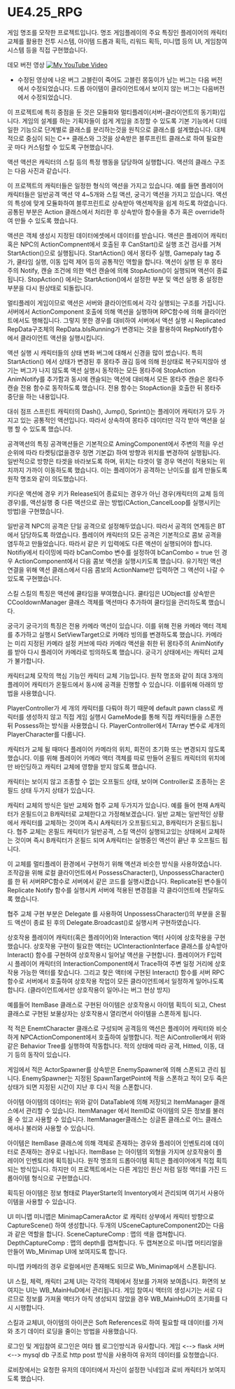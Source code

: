 # UE4.25_RPG

게임 명조를 모작한 프로젝트입니다.
명조 게임플레이의 주요 특징인 플레이어의 캐릭터 교체를 활용한 전투 시스템, 아이템 드롭과 획득, 리워드 획득, 미니맵 등의 UI, 게임참여 시스템 등을 직접 구현했습니다. 

데모 버전 영상
[![My YouTube Video](https://img.youtube.com/vi/영상ID/0.jpg)](https://youtu.be/EG2duBoVsuM)
* 수정된 영상에 나온 버그
고블린이 죽어도 고블린 몽둥이가 남는 버그는 다음 버전에서 수정되었습니다.
드롭 아이템이 클라이언트에서 보이지 않는 버그는 다음버전에서 수정되었습니다.

이 프로젝트에 특히 중점을 둔 것은 모듈화와 멀티플레이(서버-클라이언트의 동기화)입니다. 
게임의 설계를 하는 기획자들이 쉽게 게임을 조정할 수 있도록 기본 기능에서 디테일한 기능으로 단계별로 클래스를 분리하는것을 원칙으로 클래스를 설계했습니다.
대체적으로 중심이 되는 C++ 클래스와 그것을 상속받은 블루프린트 클래스로 하여 필요한 곳 마다 커스텀할 수 있도록 구현했습니다.


액션
 액션은 캐릭터의 스킬 등의 특정 행동을 담당하여 실행합니다.
 액션의 클래스 구조는 다음 사진과 같습니다.
 
 이 프로젝트의 캐릭터들은 일정한 형식의 액션을 가지고 있습니다. 예를 들면 플레이어 캐릭터들은 일반공격 액션 약 4~5개와 스킬 액션, 궁극기 액션을 가지고 있습니다.
 액션의 특성에 맞게 모듈화하여 블루프린트로 상속받아 액션제작을 쉽게 하도록 하였습니다. 공통된 부분은 Action 클래스에서 처리한 후 상속받아 함수들을 추가 혹은 override하여 만들 수 있도록 했습니다.
 
 액션은 객체 생성시 지정된 데이터에셋에서 데이터를 받습니다.
 액션은 플레이어 캐릭터 혹은 NPC의 ActionCompnent에서 호출된 후 CanStart()로 실행 조건 검사를 거쳐 StartAction()으로 실행됩니다.
 StartAction() 에서 몽타주 실행, Gamepaly tag 추가, 쿨타임 실행, 이동 입력 제어 등의 공통적인 역할을 합니다. 
 액션이 실행 된 후 몽타주의 Notify, 캔슬 조건에 의한 액션 캔슬에 의해 StopAction()이 실행되며 액션이 종료됩니다.
 StopAction() 에서는 StartAction()에서 설정한 부분 및 액션 실행 중 설정한 부분을 다시 원상태로 되돌립니다.
 
 멀티플레이 게임이므로 액션은 서버와 클라이언트에서 각각 실행되는 구조를 가집니다.
 서버에서 ActionComponent 호출에 의해 액션을 실행하며 RPC함수에 의해  클라이언트에서도 행해집니다. 그렇지 못한 경우를 대비하여  서버에서 액션 실행 시 Replicated RepData구조체의 RepData.bIsRunning가 변경되는 것을 활용하여 RepNotify함수에서 클라이언트 액션을 실행시킵니다.

 액션 실행 시 캐릭터들의 상태 변화 버그에 대해서 신경을 많이 썼습니다. 
 특히 StartAction() 에서 상태가 변경된 후 몽타주 끊김 등에 의해 원상태로 복구되지않아 생기는 버그가 나지 않도록 액션 실행시 동작하는 모든 몽타주에 StopAction AnimNotify를 추가함과 동시에 
 캔슬되는 액션에 대비해서 모든 몽타주 캔슬은 몽타주 캔슬 전용 함수로 동작하도록 했습니다.
 전용 함수는 StopAction을 호출한 뒤 몽타주 중단을 하는 내용입니다. 

 대쉬 점프 스프린트
  캐릭터의 Dash(), Jump(), Sprint()는 플레이어 캐릭터가 모두 가지고 있는 공통적인 액션입니다. 따라서 상속하여 몽타주 데이터만 각각 받아 액션을 실행 할 수 있도록 했습니다.

 공격액션의 특징
  공격액션들은 기본적으로 AmingComponent에서 주변의 적을 우선순위에 따라 타켓팅(없을경우 정면 기본값) 하여 방향과 위치를 변경하여 실행됩니다.
  일반적으로 방향은 타겟을 바라보도록 하며, 위치는 타겟이 멀 경우 액션이 적용되는 위치까지 가까이 이동하도록 했습니다. 
  이는 플레이어가 공격하는 난이도를 쉽게 만들도록 원작 명조와 같이 의도했습니다.

  키다운 액션에 경우 키가 Release되어 종료되는 경우가 아닌 경우(캐릭터의 교체 등의 경우)를, 액션실행 중 다른 액션으로 끊는 방법(CAction_CancelLoop를 실행시키는 방법)을 구현했습니다.
  
 일반공격
  NPC의 공격은 단일 공격으로 설정해두었습니다. 따라서 공격의 연계등은 BT에서 담당하도록 하였습니다.
  플레이어 캐릭터의 모든 공격은 기본적으로 콤보 공격을 염두하고 만들었습니다. 따라서 같은 키 입력에도 다른 액션이 실행되어야 합니다.
  Notifiy에서 타이밍에 따라 bCanCombo 변수를 설정하여 bCanCombo = true 인 경우 ActionComponent에서 다음 콤보 액션을 실행시키도록 했습니다.
  유기적인 액션 연결을 위해 액션 클래스에서 다음 콤보의 ActionName만 입력하면 그 액션이 나갈 수 있도록 구현했습니다.
  
 스킬
  스킬의 특징은 액션에 쿨타임을 부여했습니다. 쿨타임은 UObject를 상속받은 CCooldownManager 클래스 객체를 액션마다 추가하여 쿨타임을 관리하도록 했습니다.

 궁극기
  궁극기의 특징은 전용 카메라 액션이 있습니다. 이를 위해 전용 카메라 액터 객체를 추가하고 실행시 SetViewTarget으로 카메라 빙의를 변경하도록 했습니다.
  카메라는 미리 지정된 카메라 설정 커브에 따라 카메라 액션을 취한 뒤 몽타주의 AnimNotify를 받아 다시 플레이어 카메라로 빙의하도록 했습니다.
  궁극기 상태에서는 캐릭터 교체가 불가합니다.


캐릭터교체
 모작의 핵심 기능인 캐릭터 교체 기능입니다.
 원작 명조와 같이 최대 3개의 플레이어 캐릭터가 온필드에서 동시에 공격을 진행할 수 있습니다. 이를위해 아래의 방법을 사용했습니다.
 
 PlayerController가 세 개의 캐릭터를 다뤄야 하기 때문에 default pawn class로 캐릭터를 생성하지 않고 직접 게임 실행시 GameMode를 통해 직접 캐릭터들을 스폰한 뒤 Possess하는 방식을 사용했습니 
 다. PlayerController에서 TArray 변수로 세개의 PlayerCharacter를 다룹니다.

 캐릭터가 교체 될 때마다 플레이어 카메라의 위치, 회전이 초기화 또는 변경되지 않도록 했습니다.
 이를 위해 플레이어 카메라 액터 객체를 따로 만들어 온필드 캐릭터의 위치에만 바인딩하고 캐릭터 교체에 영향을 받지 않도록 했습니다.
 
 캐릭터는 보이지 않고 조종할 수 없는 오프필드 상태, 보이며 Controller로 조종하는 온필드 상태 두가지 상태가 있습니다.

 캐릭터 교체의 방식은 일반 교체와 협주 교체 두가지가 있습니다.
 예를 들어 현재 A캐릭터가 온필드이고 B캐릭터로 교체한다고 가정해보겠습니다.
 일반 교체는 일반적인 상황에서 캐릭터를 교체하는 것이며 즉시 A캐릭터가 오프필드되고, B캐릭터가 온필드됩니다.
 협주 교체는 온필드 캐릭터가 일반공격, 스킬 액션이 실행되고있는 상태에서 교체하는 것이며 즉시 B캐릭터가 온필드 되며 A캐릭터는 실행중인 액션이 끝난 후 오프필드 됩니다.

 이 교체를 멀티플레이 환경에서 구현하기 위해 액션과 비슷한 방식을 사용하였습니다.
 조작감을 위해 로컬 클라이언트에서 PossessCharacter(), UnpossessCharacter()를 한 뒤 서버RPC함수로 서버에서 같은 코드를 실행시켰습니다. Replicate된 변수들이 Replicate Notify 함수를 실행시켜  서버에 적용된 변경점을 각 클라이언트에 전달하도록 했습니다.

 협주 교체 구현 부분은 Delegate 를 사용하여 UnpossessCharacter()의 부분을 온필드 액션이 종료 된 후의 Delegate.Broadcast()로 실행시켜 구현하였습니다.


상호작용
 플레이어 캐릭터(혹은 플레이어)와 Interaction 액터 사이에 상호작용을 구현했습니다.
 상호작용 구현이 필요한 액터는 UCInteractionInterface 클래스를 상속받아 Interact() 함수를 구현하여 상호작용시 일어날 액션을 구현합니다.
 플레이어가 F입력 시 플레이어 캐릭터의 InteractionComponent에서 Trace하여 주변 일정 거리에 상호작용 가능한 액터를 찾습니다.
 그리고 찾은 액터에 구현된 Interact() 함수를 서버 RPC 함수로 서버에서 호출하여 상호작용 작업이 모든 클라이언트에서 일정하게 일어나도록 합니다. (클라이언트에서만 상호작용이 일어나는 버그 현상 방지)

 예를들어 ItemBase 클래스로 구현된 아이템은 상호작용시 아이템 획득이 되고, Chest 클래스로 구현된 보물상자는 상호작용시 열리면서 아이템을 스폰하게 됩니다. 
 

적
적은 EnemtCharacter 클래스로 구성되며 공격등의 액션은 플레이어 캐릭터와 비슷하게 NPCActionComponent에서 호출하여 실행합니다.
적은 AiController에서 위와같은 Behavior Tree를 실행하여 작동합니다. 적의 상태에 따라 공격, Hitted, 이동, 대기 등의 동작이 있습니다.

게임에서 적은 ActorSpawner를 상속받은 EnemySpawner에 의해 스폰되고 관리 됩니다.
EnemySpawner는 지정된 SpawnTargetPoint에 적을 스폰하고 적이 모두 죽은 상태가 되면 지정된 시간이 지난 후 다시 적을 스폰합니다.

아이템
아이템의 데이터는 위와 같이 DataTable에 의해 저장되고 ItemManager 클래스에서 관리할 수 있습니다. ItemManager 에서 ItemID로 아이템의 모든 정보를 불러올 수 있고 사용할 수 있습니다.
ItemManager클래스는 싱글톤 클래스로 어느 클래스에서나 불러와 사용할 수 있습니다.

아이템은 ItemBase 클래스에 의해 객체로 존재하는 경우와 플레이어 인벤토리에 데이터로 존재하는 경우로 나뉩니다.
ItemBase 는 아이템의 외형을 가지며 상호작용이 플레이어 인벤토리에 획득됩니다.
원작 명조의 드롭아이템 획득은 플레이어에게 직접 획득되는 방식입니다. 하지만 이 프로젝트에서는 다른 게임인 원신 처럼 일정 액터를 가진 드롭아이템 형식으로 구현했습니다.

획득된 아이템은 정보 형태로 PlayerStarte의 Inventory에서 관리되며 여기서 사용아이템을 사용할 수 있습니다.


UI
 미니맵
 미니맵은 MinimapCameraActor 로 캐릭터 상부에서 캐릭터 방향으로 CaptureScene() 하여 생성합니다.
 두개의 USceneCaptureComponent2D는 다음과 같은 역할을 합니다.
 SceneCaptureComp : 맵의 색을 캡쳐합니다.
 DepthCaptureComp : 맵의 depth를 캡쳐합니다.
 두 캡쳐본으로 미니맵 머티리얼을 만들어 Wb_Minimap UI에 보여지도록 합니다.

 미니맵 카메라의 경우 로컬에서만 존재해도 되므로 Wb_Minimap에서 스폰됩니다.

 UI
 스킬, 체력, 캐릭터 교체 UI는 각각의 객체에서 정보를 가져와 보여줍니다.
 화면의 보여지는 UI는 WB_MainHuD에서 관리됩니다.
 게임 참여시 액터의 생성시기는 서로 다르므로 정보를 가져올 액터가 아직 생성되지 않았을 경우 WB_MainHuD의 초기화를 다시 시행합니다.
 
 스킬과 교체UI, 아이템의 아이콘은 Soft References로 하여 필요할 때 데이터를 가져와 초기 데이터 로딩을 줄이는 방법을 사용했습니다.
 

 
로그인 및 게임참여
로그인은 여타 웹 로그인방식과 유사합니다. 
게임 <--> flask 서버 <--> mysql db 구조로 http post 방식을 사용하여 유저의 데이터를 요청했습니다.

로비창에서는 요청한 유저의 데이터에서 자신이 설정한 닉네임과 로비 캐릭터가 보여지도록 했습니다.

